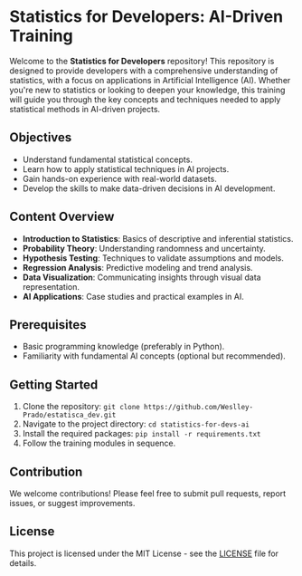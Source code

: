 # Statistics for Developers: AI-Driven Training

Welcome to the **Statistics for Developers** repository! This repository is designed to provide developers with a comprehensive understanding of statistics, with a focus on applications in Artificial Intelligence (AI). Whether you're new to statistics or looking to deepen your knowledge, this training will guide you through the key concepts and techniques needed to apply statistical methods in AI-driven projects.

## Objectives

- Understand fundamental statistical concepts.
- Learn how to apply statistical techniques in AI projects.
- Gain hands-on experience with real-world datasets.
- Develop the skills to make data-driven decisions in AI development.

## Content Overview

- **Introduction to Statistics**: Basics of descriptive and inferential statistics.
- **Probability Theory**: Understanding randomness and uncertainty.
- **Hypothesis Testing**: Techniques to validate assumptions and models.
- **Regression Analysis**: Predictive modeling and trend analysis.
- **Data Visualization**: Communicating insights through visual data representation.
- **AI Applications**: Case studies and practical examples in AI.

## Prerequisites

- Basic programming knowledge (preferably in Python).
- Familiarity with fundamental AI concepts (optional but recommended).

## Getting Started

1. Clone the repository: `git clone https://github.com/Weslley-Prado/estatisca_dev.git`
2. Navigate to the project directory: `cd statistics-for-devs-ai`
3. Install the required packages: `pip install -r requirements.txt`
4. Follow the training modules in sequence.

## Contribution

We welcome contributions! Please feel free to submit pull requests, report issues, or suggest improvements.

## License

This project is licensed under the MIT License - see the [LICENSE](LICENSE) file for details.
